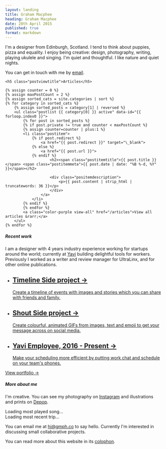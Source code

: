 ```yaml
---
layout: landing
title: Graham Macphee
heading: Graham Macphee
date: 28th April 2015
published: true
format: markdown
---
```


I'm a designer from Edinburgh, Scotland. I tend to think about puppies, pizza and equality. I enjoy being creative: design, photography, writing, playing ukulele and singing. I'm quiet and thoughtful. I like nature and quiet nights.

You can get in touch with me by [email](mailto:hi@gmph.co).

<div class="postview">

    <h5 class="postviewtitle">Articles</h5>

    {% assign counter = 0 %}
    {% assign maxPostCount = 2 %}
    {% assign sorted_cats = site.categories | sort %}
    {% for category in sorted_cats %}
        {% assign sorted_posts = category[1] | reversed %}
        <ul class="postlist {{ category[0] }} active" data-id="{{ forloop.index0 }}">
            {% for post in sorted_posts %}
            {% if post.private != true and counter < maxPostCount %}
            {% assign counter=counter | plus:1 %}
            <li class="postitem">
                {% if post.redirect %}
                    <a href="{{ post.redirect }}" target="\_blank">
                {% else %}
                    <a href="{{ post.url }}">
                {% endif %}
                        <h2><span class="postitemtitle">{{ post.title }}</span> <span class="postitemmeta">{{ post.date | date: "%B %-d, %Y" }}</span></h2>

                        <div class="positemdescription">
                            <p>{{ post.content | strip_html | truncatewords: 36 }}</p>
                        </div>
                    </a>
                </li>
            {% endif %}
            {% endfor %}
            <a class="color-purple view-all" href="/articles">View all articles &rarr;</a>
        </ul>
    {% endfor %}

</div>

<h5>Recent work</h5>

<div class="designs-container"></div>

I am a designer with 4 years industry experience working for startups around the world; currently at [Yavi](http://yavi.co) building delightful tools for workers. Previously I worked as a writer and review manager for UltraLinx, and for other online publications.

<ul class="postlist work-links active">
    <li class="postitem">
        <a href="https://timeline.gmph.co" target="_blank">
            <h2><span class="postitemtitle">Timeline</span> <span class="postitemmeta">Side project &rarr;</span></h2>
            <div class="positemdescription">
                <p>Create a timeline of events with images and stories which you can share with friends and family.</p>
            </div>
        </a>
    </li>
    <li class="postitem">
        <a href="http://gmph.co/shout" target="_blank">
            <h2><span class="postitemtitle">Shout</span> <span class="postitemmeta">Side project &rarr;</span></h2>
            <div class="positemdescription">
                <p>Create colourful, animated GIFs from images, text and emoji to get your message across on social media.</p>
            </div>
        </a>
    </li>
    <li class="postitem">
        <a href="http://yaviapp.com" target="_blank">
            <h2><span class="postitemtitle">Yavi</span> <span class="postitemmeta">Employee, 2016 - Present &rarr;</span></h2>
            <div class="positemdescription">
                <p>Make your scheduling more efficient by putting work chat and schedule on your team's phones.</p>
            </div>
        </a>
    </li>
</ul>

<!-- If you would like to discuss a role at your company, please [email me](mailto:hi@grahammacphee.co.uk) to arrange a call. -->

<a class="color-purple view-all" href="/portfolio">View portfolio &rarr;</a>

<h5>More about me</h5>

I'm creative. You can see my photography on [Instagram](http://instagram.com/gmph) and illustrations and prints on [Depop](http://depop.com/gmph).

<p>
    <div class="song-container most-listened">
        <div class="song-info">
            <div class="song-description">Loading most played song...</div>
        </div>
    </div>
    <div class="location-container latest-trip">
        <div class="location-info">
            <div class="location-description">Loading most recent trip...</div>
        </div>
    </div>
</p>

You can email me at [hi@gmph.co](mailto:hi@gmph.co) to say hello. Currently I'm interested in discussing small collaborative projects.

You can read more about this website in its [colophon](/colophon).
